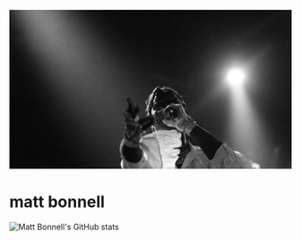 ![thugger](./thugger.jpg)
# matt bonnell
![Matt Bonnell's GitHub stats](https://github-readme-stats.vercel.app/api?username=mattbonnell&count_private=true&hide=stars&show_icons=true&theme=highcontrast)
